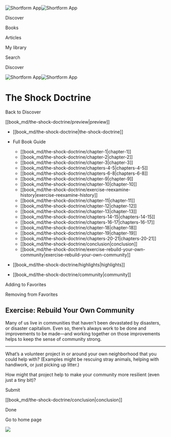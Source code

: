 ![Shortform App](/img/logo.36a2399e.svg)![Shortform App](/img/logo-dark.70c1b072.svg)

Discover

Books

Articles

My library

Search

Discover

![Shortform App](/img/logo.36a2399e.svg)![Shortform App](/img/logo-dark.70c1b072.svg)

# The Shock Doctrine

Back to Discover

[[book_md/the-shock-doctrine/preview|preview]]

  * [[book_md/the-shock-doctrine|the-shock-doctrine]]
  * Full Book Guide

    * [[book_md/the-shock-doctrine/chapter-1|chapter-1]]
    * [[book_md/the-shock-doctrine/chapter-2|chapter-2]]
    * [[book_md/the-shock-doctrine/chapter-3|chapter-3]]
    * [[book_md/the-shock-doctrine/chapters-4-5|chapters-4-5]]
    * [[book_md/the-shock-doctrine/chapters-6-8|chapters-6-8]]
    * [[book_md/the-shock-doctrine/chapter-9|chapter-9]]
    * [[book_md/the-shock-doctrine/chapter-10|chapter-10]]
    * [[book_md/the-shock-doctrine/exercise-reexamine-history|exercise-reexamine-history]]
    * [[book_md/the-shock-doctrine/chapter-11|chapter-11]]
    * [[book_md/the-shock-doctrine/chapter-12|chapter-12]]
    * [[book_md/the-shock-doctrine/chapter-13|chapter-13]]
    * [[book_md/the-shock-doctrine/chapters-14-15|chapters-14-15]]
    * [[book_md/the-shock-doctrine/chapters-16-17|chapters-16-17]]
    * [[book_md/the-shock-doctrine/chapter-18|chapter-18]]
    * [[book_md/the-shock-doctrine/chapter-19|chapter-19]]
    * [[book_md/the-shock-doctrine/chapters-20-21|chapters-20-21]]
    * [[book_md/the-shock-doctrine/conclusion|conclusion]]
    * [[book_md/the-shock-doctrine/exercise-rebuild-your-own-community|exercise-rebuild-your-own-community]]
  * [[book_md/the-shock-doctrine/highlights|highlights]]
  * [[book_md/the-shock-doctrine/community|community]]



Adding to Favorites 

Removing from Favorites 

## Exercise: Rebuild Your Own Community

Many of us live in communities that haven’t been devastated by disasters, or disaster capitalism. Even so, there’s always work to be done and improvements to be made—and working together on those improvements helps to keep the sense of community strong.

* * *

What’s a volunteer project in or around your own neighborhood that you could help with? (Examples might be rescuing stray animals, helping with handiwork, or just picking up litter.)

How might that project help to make your community more resilient (even just a tiny bit)?

Submit 

[[book_md/the-shock-doctrine/conclusion|conclusion]]

Done

Go to home page 

![](https://bat.bing.com/action/0?ti=56018282&Ver=2&mid=1fd823e0-38ab-445b-b65e-48edce60995d&sid=1711133063fa11eebdec89a8b8ae3bbc&vid=171147a063fa11eea7440fcfeb230d96&vids=0&msclkid=N&pi=0&lg=en-US&sw=800&sh=600&sc=24&nwd=1&tl=Shortform%20%7C%20Book&p=https%3A%2F%2Fwww.shortform.com%2Fapp%2Fbook%2Fthe-shock-doctrine%2Fexercise-rebuild-your-own-community&r=&lt=377&evt=pageLoad&sv=1&rn=537473)
